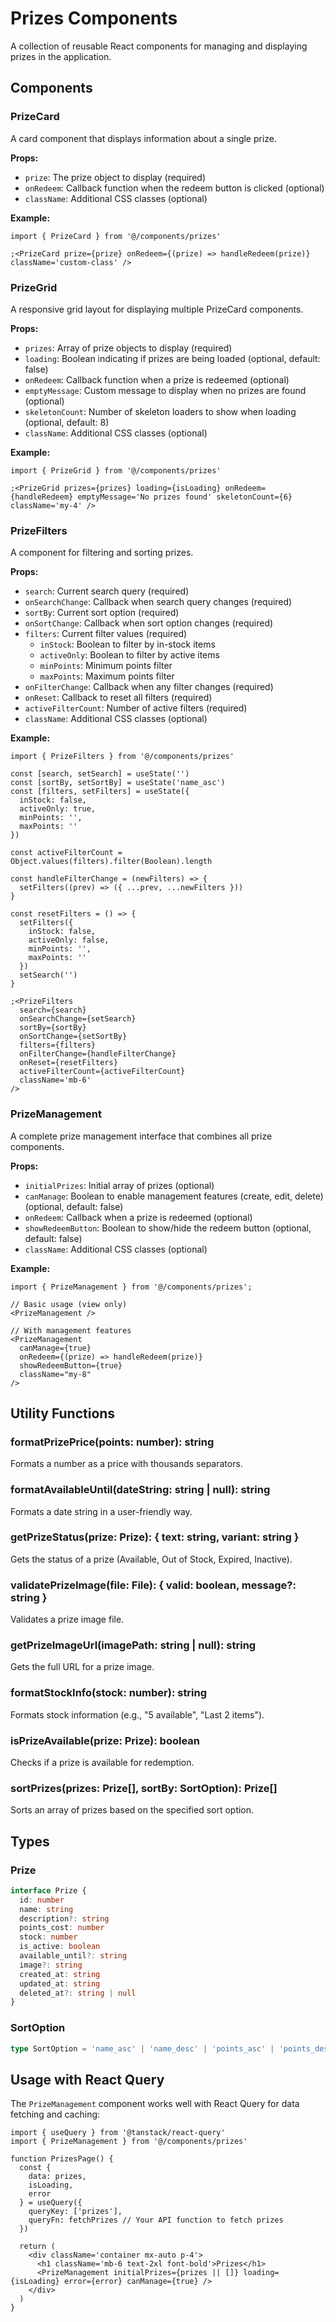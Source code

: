 # Prizes Components

A collection of reusable React components for managing and displaying prizes in the application.

## Components

### PrizeCard

A card component that displays information about a single prize.

**Props:**

- `prize`: The prize object to display (required)
- `onRedeem`: Callback function when the redeem button is clicked (optional)
- `className`: Additional CSS classes (optional)

**Example:**

```tsx
import { PrizeCard } from '@/components/prizes'

;<PrizeCard prize={prize} onRedeem={(prize) => handleRedeem(prize)} className='custom-class' />
```

### PrizeGrid

A responsive grid layout for displaying multiple PrizeCard components.

**Props:**

- `prizes`: Array of prize objects to display (required)
- `loading`: Boolean indicating if prizes are being loaded (optional, default: false)
- `onRedeem`: Callback function when a prize is redeemed (optional)
- `emptyMessage`: Custom message to display when no prizes are found (optional)
- `skeletonCount`: Number of skeleton loaders to show when loading (optional, default: 8)
- `className`: Additional CSS classes (optional)

**Example:**

```tsx
import { PrizeGrid } from '@/components/prizes'

;<PrizeGrid prizes={prizes} loading={isLoading} onRedeem={handleRedeem} emptyMessage='No prizes found' skeletonCount={6} className='my-4' />
```

### PrizeFilters

A component for filtering and sorting prizes.

**Props:**

- `search`: Current search query (required)
- `onSearchChange`: Callback when search query changes (required)
- `sortBy`: Current sort option (required)
- `onSortChange`: Callback when sort option changes (required)
- `filters`: Current filter values (required)
  - `inStock`: Boolean to filter by in-stock items
  - `activeOnly`: Boolean to filter by active items
  - `minPoints`: Minimum points filter
  - `maxPoints`: Maximum points filter
- `onFilterChange`: Callback when any filter changes (required)
- `onReset`: Callback to reset all filters (required)
- `activeFilterCount`: Number of active filters (required)
- `className`: Additional CSS classes (optional)

**Example:**

```tsx
import { PrizeFilters } from '@/components/prizes'

const [search, setSearch] = useState('')
const [sortBy, setSortBy] = useState('name_asc')
const [filters, setFilters] = useState({
  inStock: false,
  activeOnly: true,
  minPoints: '',
  maxPoints: ''
})

const activeFilterCount = Object.values(filters).filter(Boolean).length

const handleFilterChange = (newFilters) => {
  setFilters((prev) => ({ ...prev, ...newFilters }))
}

const resetFilters = () => {
  setFilters({
    inStock: false,
    activeOnly: false,
    minPoints: '',
    maxPoints: ''
  })
  setSearch('')
}

;<PrizeFilters
  search={search}
  onSearchChange={setSearch}
  sortBy={sortBy}
  onSortChange={setSortBy}
  filters={filters}
  onFilterChange={handleFilterChange}
  onReset={resetFilters}
  activeFilterCount={activeFilterCount}
  className='mb-6'
/>
```

### PrizeManagement

A complete prize management interface that combines all prize components.

**Props:**

- `initialPrizes`: Initial array of prizes (optional)
- `canManage`: Boolean to enable management features (create, edit, delete) (optional, default: false)
- `onRedeem`: Callback when a prize is redeemed (optional)
- `showRedeemButton`: Boolean to show/hide the redeem button (optional, default: false)
- `className`: Additional CSS classes (optional)

**Example:**

```tsx
import { PrizeManagement } from '@/components/prizes';

// Basic usage (view only)
<PrizeManagement />

// With management features
<PrizeManagement
  canManage={true}
  onRedeem={(prize) => handleRedeem(prize)}
  showRedeemButton={true}
  className="my-8"
/>
```

## Utility Functions

### formatPrizePrice(points: number): string

Formats a number as a price with thousands separators.

### formatAvailableUntil(dateString: string | null): string

Formats a date string in a user-friendly way.

### getPrizeStatus(prize: Prize): { text: string, variant: string }

Gets the status of a prize (Available, Out of Stock, Expired, Inactive).

### validatePrizeImage(file: File): { valid: boolean, message?: string }

Validates a prize image file.

### getPrizeImageUrl(imagePath: string | null): string

Gets the full URL for a prize image.

### formatStockInfo(stock: number): string

Formats stock information (e.g., "5 available", "Last 2 items").

### isPrizeAvailable(prize: Prize): boolean

Checks if a prize is available for redemption.

### sortPrizes(prizes: Prize[], sortBy: SortOption): Prize[]

Sorts an array of prizes based on the specified sort option.

## Types

### Prize

```typescript
interface Prize {
  id: number
  name: string
  description?: string
  points_cost: number
  stock: number
  is_active: boolean
  available_until?: string
  image?: string
  created_at: string
  updated_at: string
  deleted_at?: string | null
}
```

### SortOption

```typescript
type SortOption = 'name_asc' | 'name_desc' | 'points_asc' | 'points_desc' | 'newest' | 'oldest'
```

## Usage with React Query

The `PrizeManagement` component works well with React Query for data fetching and caching:

```tsx
import { useQuery } from '@tanstack/react-query'
import { PrizeManagement } from '@/components/prizes'

function PrizesPage() {
  const {
    data: prizes,
    isLoading,
    error
  } = useQuery({
    queryKey: ['prizes'],
    queryFn: fetchPrizes // Your API function to fetch prizes
  })

  return (
    <div className='container mx-auto p-4'>
      <h1 className='mb-6 text-2xl font-bold'>Prizes</h1>
      <PrizeManagement initialPrizes={prizes || []} loading={isLoading} error={error} canManage={true} />
    </div>
  )
}
```
